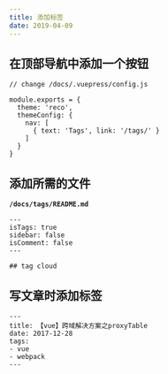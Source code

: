 ```yaml
---
title: 添加标签
date: 2019-04-09
---
```


## 在顶部导航中添加一个按钮
    
```javscript
// change /docs/.vuepress/config.js

module.exports = {
  theme: 'reco',
  themeConfig: {
    nav: [
      { text: 'Tags', link: '/tags/' }
    ]
  }    
}    
```

## 添加所需的文件

**`/docs/tags/README.md`**

```
---
isTags: true
sidebar: false
isComment: false
---

## tag cloud
```

## 写文章时添加标签
   
```
---
title: 【vue】跨域解决方案之proxyTable  
date: 2017-12-28
tags:
- vue
- webpack
---
```